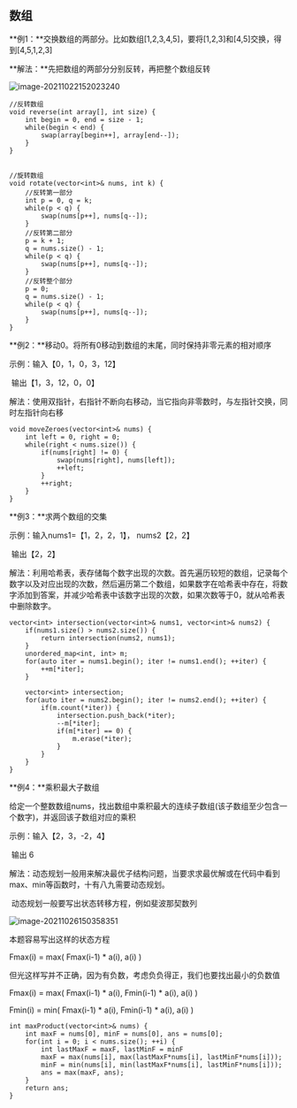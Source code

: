 ## 数组

**例1：**交换数组的两部分。比如数组[1,2,3,4,5]，要将[1,2,3]和[4,5]交换，得到[4,5,1,2,3]

**解法：**先把数组的两部分分别反转，再把整个数组反转

![image-20211022152023240](C:\Users\A10727\AppData\Roaming\Typora\typora-user-images\image-20211022152023240.png)



```
//反转数组
void reverse(int array[], int size) {
	int begin = 0, end = size - 1;
	while(begin < end) {
		swap(array[begin++], array[end--]);
	}
}


//旋转数组
void rotate(vector<int>& nums, int k) {
	//反转第一部分
	int p = 0, q = k;
	while(p < q) {
		swap(nums[p++], nums[q--]);
	}
	//反转第二部分
	p = k + 1;
	q = nums.size() - 1;
	while(p < q) {
		swap(nums[p++], nums[q--]);
	}
	//反转整个部分
	p = 0;
	q = nums.size() - 1;
	while(p < q) {
		swap(nums[p++], nums[q--]);
	}
}
```



**例2：**移动0。将所有0移动到数组的末尾，同时保持非零元素的相对顺序

示例：输入【0，1，0，3，12】

​            输出【1，3，12，0，0】

解法：使用双指针，右指针不断向右移动，当它指向非零数时，与左指针交换，同时左指针向右移

```
void moveZeroes(vector<int>& nums) {
	int left = 0, right = 0;
	while(right < nums.size()) {
		if(nums[right] != 0) {
			swap(nums[right], nums[left]);
			++left;
		}
		++right;
	}
}
```



**例3：**求两个数组的交集

示例：输入nums1=【1，2，2，1】， nums2【2，2】

​           输出【2，2】

解法：利用哈希表，表存储每个数字出现的次数。首先遍历较短的数组，记录每个数字以及对应出现的次数，然后遍历第二个数组，如果数字在哈希表中存在，将数字添加到答案，并减少哈希表中该数字出现的次数，如果次数等于0，就从哈希表中删除数字。

```
vector<int> intersection(vector<int>& nums1, vector<int>& nums2) {
	if(nums1.size() > nums2.size()) {
		return intersection(nums2, nums1);
	}
	unordered_map<int, int> m;
	for(auto iter = nums1.begin(); iter != nums1.end(); ++iter) {
		++m[*iter];
	}
	
	vector<int> intersection;
	for(auto iter = nums2.begin(); iter != nums2.end(); ++iter) {
		if(m.count(*iter)) {
			intersection.push_back(*iter);
			--m[*iter];
			if(m[*iter] == 0) {
				m.erase(*iter);
			}
		}
	}
}
```



**例4：**乘积最大子数组

给定一个整数数组nums，找出数组中乘积最大的连续子数组(该子数组至少包含一个数字)，并返回该子数组对应的乘积

示例：输入【2，3，-2，4】

​           输出 6

解法：动态规划一般用来解决最优子结构问题，当要求求最优解或在代码中看到max、min等函数时，十有八九需要动态规划。

​	动态规划一般要写出状态转移方程，例如斐波那契数列

![image-20211026150358351](C:\Users\A10727\AppData\Roaming\Typora\typora-user-images\image-20211026150358351.png)

本题容易写出这样的状态方程

Fmax(i) = max( Fmax(i-1) * a(i),  a(i) )

但光这样写并不正确，因为有负数，考虑负负得正，我们也要找出最小的负数值

Fmax(i) = max( Fmax(i-1) * a(i),  Fmin(i-1) * a(i), a(i) )

Fmin(i)  = min( Fmax(i-1) * a(i),  Fmin(i-1) * a(i), a(i) ) 

```
int maxProduct(vector<int>& nums) {
	int maxF = nums[0], minF = nums[0], ans = nums[0];
	for(int i = 0; i < nums.size(); ++i) {
		int lastMaxF = maxF, lastMinF = minF
		maxF = max(nums[i], max(lastMaxF*nums[i], lastMinF*nums[i]));
		minF = min(nums[i], min(lastMaxF*nums[i], lastMinF*nums[i]));
		ans = max(maxF, ans);
	}
	return ans;
}
```



